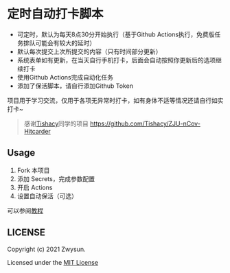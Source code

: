 # 定时自动打卡脚本

 - 可定时，默认为每天8点30分开始执行（基于Github Actions执行，免费版任务排队可能会有较大的延时）
 - 默认每次提交上次所提交的内容（只有时间部分更新）
 - 系统表单如有更新，在当天自行手机打卡，后面会自动按照你更新后的选项继续打卡
 - 使用Github Actions完成自动化任务
 - 添加了保活脚本，请自行添加Github Token

 项目用于学习交流，仅用于各项无异常时打卡，如有身体不适等情况还请自行如实打卡~


> 感谢[Tishacy](https://github.com/Tishacy)同学的项目 https://github.com/Tishacy/ZJU-nCov-Hitcarder

## Usage

1. Fork 本项目
2. 添加 Secrets，完成参数配置
3. 开启 Actions
4. 设置自动保活（可选）

可以参阅[教程](https://www.zwya.top/posts/21107/)

## LICENSE

Copyright (c) 2021 Zwysun.

Licensed under the [MIT License](https://github.com/Zwysun/HealthCheckin/blob/main/LICENSE)



